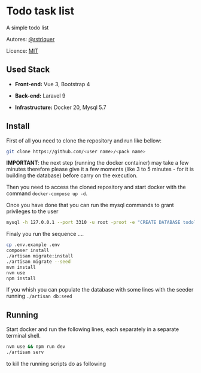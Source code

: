 
# Todo task list

A simple todo list

Autores: [@rstriquer](https://gist.io/@rstriquer/4e8012db1a55bebdc99672d2d178bbaa/)

Licence: [MIT](https://choosealicense.com/licenses/mit/)
## Used Stack

* **Front-end:** Vue 3, Bootstrap 4

* **Back-end:** Laravel 9

* **Infrastructure:** Docker 20, Mysql 5.7


## Install

First of all you need to clone the repository and run like bellow:

```bash
git clone https://github.com/<user name>/<pack name>
```

**IMPORTANT**: the next step (running the docker container) may take a few minutes therefore please give it a few moments (like 3 to 5 minutes - for it is building the database) before carry on the execution.

Then you need to access the cloned repository and start docker with the command ```docker-compose up -d```.

Once you have done that you can run the mysql commands to grant privileges to the user

```bash
mysql -h 127.0.0.1 --port 3310 -u root -proot -e "CREATE DATABASE todolist; GRANT ALL PRIVILEGES ON todolist.* TO 'todolist'@'%' IDENTIFIED BY '123456';"
```

Finaly you run the sequence ....

```bash
cp .env.example .env
composer install
./artisan migrate:install
./artisan migrate --seed
mvm install
nvm use
npm install
```

If you whish you can populate the database with some lines with the seeder running ```./artisan db:seed```

## Running

Start docker and run the following lines, each separately in a separate terminal shell.

```bash
nvm use && npm run dev
./artisan serv
```

to kill the running scripts do as following

```bash

```

